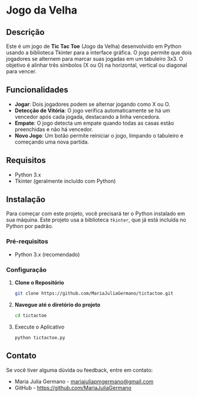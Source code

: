 # Jogo da Velha

## Descrição

Este é um jogo de **Tic Tac Toe** (Jogo da Velha) desenvolvido em Python usando a biblioteca Tkinter para a interface gráfica. O jogo permite que dois jogadores se alternem para marcar suas jogadas em um tabuleiro 3x3. O objetivo é alinhar três símbolos (X ou O) na horizontal, vertical ou diagonal para vencer.

## Funcionalidades

- **Jogar**: Dois jogadores podem se alternar jogando como X ou O.
- **Detecção de Vitória**: O jogo verifica automaticamente se há um vencedor após cada jogada, destacando a linha vencedora.
- **Empate**: O jogo detecta um empate quando todas as casas estão preenchidas e não há vencedor.
- **Novo Jogo**: Um botão permite reiniciar o jogo, limpando o tabuleiro e começando uma nova partida.

## Requisitos

- Python 3.x
- Tkinter (geralmente incluído com Python)

## Instalação

Para começar com este projeto, você precisará ter o Python instalado em sua máquina. Este projeto usa a biblioteca `tkinter`, que já está incluída no Python por padrão.

### Pré-requisitos

- Python 3.x (recomendado)

### Configuração

1. **Clone o Repositório**

   ```bash
   git clone https://github.com/MariaJuliaGermano/tictactoe.git
   ```

2. **Navegue até o diretório do projeto**

   ```bash
   cd tictactoe
   ```

3. Execute o Aplicativo

   ```
   python tictactoe.py
   ```

## Contato
Se você tiver alguma dúvida ou feedback, entre em contato:

- Maria Julia Germano - mariajuliapmgermano@gmail.com
- GitHub - https://github.com/MariaJuliaGermano